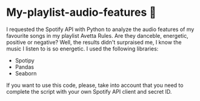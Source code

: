 # My-playlist-audio-features :musical_note:
I requested the Spotify API with Python to analyze the audio features of my favourite songs in my playlist Avetta Rules. Are they danceble, energetic, positive or negative? Well, the results didn't surpraised me, I know the music I listen to is so energetic.
I used the following libraries:
* Spotipy
* Pandas
* Seaborn

If you want to use this code, please, take into account that you need to complete the script with your own Spotify API client and secret ID.
